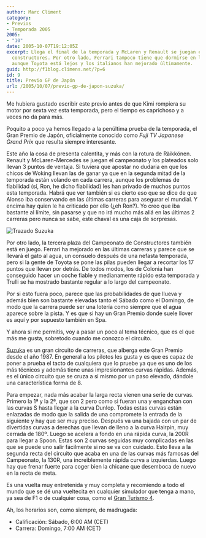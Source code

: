 ```yaml
---
author: Marc Climent
category:
- Previos
- Temporada 2005
2005:
- "10"
date: 2005-10-07T19:12:05Z
excerpt: Llega el final de la temporada y McLaren y Renault se juegan el mundial de
  constructores. Por otro lado, Ferrari tampoco tiene que dormirse en los laureles,
  aunque Toyota está lejos y los italianos han mejorado últimamente.
guid: http://f1blog.climens.net/?p=6
id: 9
title: Previo GP de Japón
url: /2005/10/07/previo-gp-de-japon-suzuka/
---
```


Me hubiera gustado escribir este previo antes de que Kimi rompiera su motor por sexta vez esta temporada, pero el tiempo es caprichoso y a veces no da para más.
  
Poquito a poco ya hemos llegado a la penúltima prueba de la temporada, el Gran Premio de Japón, oficialmente conocido como _Fuji TV Japanese Grand Prix_ que resulta siempre interesante.

Este año la cosa de presenta calentita, y más con la rotura de Räikkönen. Renault y McLaren-Mercedes se juegan el campeonato y los plateados solo llevan 3 puntos de ventaja. Si tuviera que apostar no dudaria en que los chicos de Woking llevan las de ganar ya que en la segunda mitad de la temporada están volando en cada carrera, aunque los problemas de fiabilidad (sí, Ron, he dicho fiabilidad) les han privado de muchos puntos esta temporada. Habrá que ver también si es cierto eso que se dice de que Alonso iba conservando en las últimas carreras para asegurar el mundial. Y encima hay quien le ha criticado por ello (¿eh Ron?). Yo creo que iba bastante al límite, sin pasarse y que no irá mucho más allá en las últimas 2 carreras pero nunca se sabe, este chaval es una caja de sorpresas.

<img alt="Trazado Suzuka" src="//upload.wikimedia.org/wikipedia/commons/7/79/Circuit_Suzuka.png" />
  
Por otro lado, la tercera plaza del Campeonato de Constructores también está en juego. Ferrari ha mejorado en las últimas carreras y parece que se llevará el gato al agua, un consuelo después de una nefasta temporada, pero si la gente de Toyota se pone las pilas pueden llegar a recortar los 17 puntos que llevan por detrás. De todos modos, los de Colonia han conseguido hacer un coche fiable y medianamente rápido esta temporada y Trulli se ha mostrado bastante regular a lo largo del campeonato.

Por si esto fuera poco, parece que las probabilidades de que llueva y además bien son bastante elevadas tanto el Sábado como el Domingo, de modo que la carrera puede ser una lotería como siempre que el agua aparece sobre la pista. Y es que si hay un Gran Premio donde suele llover es aquí y por supuesto también en Spa.

Y ahora si me permitís, voy a pasar un poco al tema técnico, que es el que más me gusta, sobretodo cuando me conozco el circuito.
  
[Suzuka](http://www.suzukacircuit.com/) es un gran circuito de carreras, que alberga este Gran Premio desde el año 1987. En general a los pilotos les gusta y es que es capaz de poner a prueba el tacto de cualquiera que lo pruebe ya que es uno de los más técnicos y además tiene unas impresionantes curvas rápidas. Además, es el único circuito que se cruza a si mismo por un paso elevado, dándole una característica forma de 8.
  
Para empezar, nada más acabar la larga recta vienen una serie de curvas. Primero la 1ª y la 2ª, que son 2 pero como si fueran una y enganchan con las curvas S hasta llegar a la curva Dunlop. Todas estas curvas están enlazadas de modo que la salida de una compromete la entrada de la siguiente y hay que ser muy preciso. Después va una bajada con un par de divertidas curvas a derechas que llevan de lleno a la curva Hairpin, muy cerrada de 180º. Luego se acelera a fondo en una rápida curva, la 200R para llegar a Spoon. Estas son 2 curvas seguidas muy complicadas en las que se puede uno salir fácilmente si no se va con cuidado. Esto lleva a la segunda recta del circuito que acaba en una de las curvas más famosas del Campeonato, la 130R, una increiblemente rápida curva a izquierdas. Luego hay que frenar fuerte para coger bien la chicane que desemboca de nuevo en la recta de meta.
  
Es una vuelta muy entretenida y muy completa y recomiendo a todo el mundo que se dé una vueltecita en cualquier simulador que tenga a mano, ya sea de F1 o de cualquier cosa, como el [Gran Turismo 4](http://www.granturismoworld.com/).

Ah, los horarios son, como siempre, de madrugada:

  * Calificación: Sábado, 6:00 AM (CET)
  * Carrera: Domingo, 7:00 AM (CET)